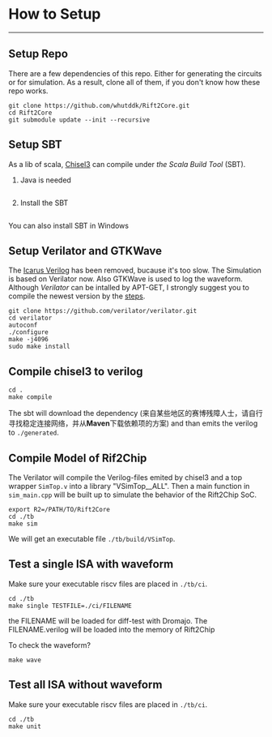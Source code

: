
# How to Setup

-----------------

## Setup Repo
There are a few dependencies of this repo. Either for generating the circuits or for simulation. As a result, clone all of them, if you don't know how these repo works.

```
git clone https://github.com/whutddk/Rift2Core.git
cd Rift2Core
git submodule update --init --recursive
```


## Setup SBT
As a lib of scala, [Chisel3](https://github.com/chipsalliance/chisel3) can compile under *the Scala Build Tool* (SBT).
1. Java is needed
``` sudo apt-get install default-jdk
```
2. Install the SBT
``` sudo apt-get install sbt
```
You can also install SBT in Windows


## Setup Verilator and GTKWave
The [Icarus Verilog](http://iverilog.icarus.com/) has been removed, bucause it's too slow. The Simulation is based on Verilator now. Also GTKWave is used to log the waveform. Although *Verilator* can be intalled by APT-GET, I strongly suggest you to compile the newest version by the [steps](https://verilator.org/guide/latest/install.html).

```
git clone https://github.com/verilator/verilator.git
cd verilator
autoconf
./configure
make -j4096
sudo make install
```

## Compile chisel3 to verilog


```
cd .
make compile
```

The sbt will download the dependency (来自某些地区的赛博残障人士，请自行寻找稳定连接网络，并从**Maven**下载依赖项的方案) and than emits the verilog to `./generated`.

## Compile Model of Rif2Chip

The Verilator will compile the Verilog-files emited by chisel3 and a top wrapper `SimTop.v` into a library "VSimTop__ALL". Then a main function in `sim_main.cpp` will be built up to simulate the behavior of the Rift2Chip SoC. 

```
export R2=/PATH/TO/Rift2Core
cd ./tb
make sim 
```

We will get an executable file `./tb/build/VSimTop`.

## Test a single ISA with waveform

Make sure your executable riscv files are placed in `./tb/ci`.

```
cd ./tb
make single TESTFILE=./ci/FILENAME
```

the FILENAME will be loaded for diff-test with Dromajo. The FILENAME.verilog will be loaded into the memory of Rift2Chip

To check the waveform?
```
make wave
```


## Test all ISA without waveform

Make sure your executable riscv files are placed in `./tb/ci`.

```
cd ./tb
make unit
```
